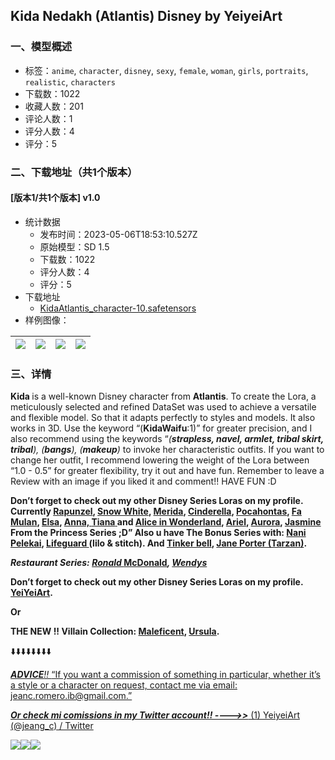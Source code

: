 ## Kida Nedakh (Atlantis) Disney by YeiyeiArt
### 一、模型概述

- 标签：`anime`, `character`, `disney`, `sexy`, `female`, `woman`, `girls`, `portraits`, `realistic`, `characters`
- 下载数：1022
- 收藏人数：201
- 评论人数：1
- 评分人数：4
- 评分：5

### 二、下载地址（共1个版本）

#### [版本1/共1个版本] v1.0

- 统计数据
  - 发布时间：2023-05-06T18:53:10.527Z
  - 原始模型：SD 1.5
  - 下载数：1022
  - 评分人数：4
  - 评分：5
- 下载地址
  - [KidaAtlantis_character-10.safetensors](https://civitai.com/api/download/models/64188)
- 样例图像：

| <img src="https://image.civitai.com/xG1nkqKTMzGDvpLrqFT7WA/0c2388e1-fad4-4637-914b-95cbb92cf88f/width=450/708962.jpeg" /> | <img src="https://image.civitai.com/xG1nkqKTMzGDvpLrqFT7WA/a29a9c48-6e76-41fd-a488-68c38e86f098/width=450/708882.jpeg" /> | <img src="https://image.civitai.com/xG1nkqKTMzGDvpLrqFT7WA/7eba5d7d-86d7-4e9f-8ae1-713b656950cf/width=450/708885.jpeg" /> | <img src="https://image.civitai.com/xG1nkqKTMzGDvpLrqFT7WA/cc25784a-30bf-405e-9d6a-e93b38c57bf1/width=450/708887.jpeg" /> |
| ---- | ---- | ---- | ---- |


### 三、详情
<p><strong>Kida </strong>is a well-known Disney character from <strong>Atlantis</strong>. To create the Lora, a meticulously selected and refined DataSet was used to achieve a versatile and flexible model. So that it adapts perfectly to styles and models. It also works in 3D. Use the keyword “(<strong>KidaWaifu</strong>:1)” for greater precision, and I also recommend using the keywords “<em>(</em><strong><em>strapless, navel, armlet, tribal skirt, tribal</em></strong><em>), (</em><strong><em>bangs</em></strong><em>), (</em><strong><em>makeup</em></strong><em>)</em> to invoke her characteristic outfits. If you want to change her outfit, I recommend lowering the weight of the Lora between “1.0 - 0.5” for greater flexibility, try it out and have fun. Remember to leave a Review with an image if you liked it and comment!! HAVE FUN :D</p><p><strong>Don’t forget to check out my other Disney Series Loras on my profile. Currently </strong><a target="_blank" rel="ugc" href="https://civitai.com/models/39104/rapunzel-disney-princess-tangled-by-yeiyeiart"><strong>Rapunzel</strong></a><strong>, </strong><a target="_blank" rel="ugc" href="https://civitai.com/models/39091/snow-white-disney-princess-by-yeiyeiart"><strong>Snow White</strong></a><strong>, </strong><a target="_blank" rel="ugc" href="https://civitai.com/models/39097/merida-brave-disney-princess-by-yeiyeiart"><strong>Merida</strong></a><strong>, </strong><a target="_blank" rel="ugc" href="https://civitai.com/models/40796/cinderella-disney-princess-by-yeiyeiart"><strong>Cinderella</strong></a><strong>, </strong><a target="_blank" rel="ugc" href="https://civitai.com/models/41879/pocahontas-disney-princess-by-yeiyeiart"><strong>Pocahontas</strong></a><strong>, </strong><a target="_blank" rel="ugc" href="https://civitai.com/models/41901/fa-mulan-disney-princess-by-yeiyeiart"><strong>Fa Mulan</strong></a><strong>, </strong><a target="_blank" rel="ugc" href="https://civitai.com/models/42668/elsa-frozen-disney-princess-by-yeiyeiart"><strong>Elsa</strong></a><strong>, </strong><a target="_blank" rel="ugc" href="https://civitai.com/models/42675/anna-frozen-disney-princess-by-yeiyeiart"><strong>Anna, </strong></a><a target="_blank" rel="ugc" href="https://civitai.com/models/43727/tiana-the-princess-and-the-frog-disney-princess-by-yeiyeiart"><strong>Tiana</strong></a><a target="_blank" rel="ugc" href="https://civitai.com/models/42675/anna-frozen-disney-princess-by-yeiyeiart"><strong> </strong></a><strong>and </strong><a target="_blank" rel="ugc" href="https://civitai.com/models/35930/alice-in-wonderland-disney-by-yeiyeiart"><strong>Alice in Wonderland</strong></a><strong>, </strong><a target="_blank" rel="ugc" href="https://civitai.com/models/46315/ariel-the-little-mermaid-princess-disney-by-yeiyeiart"><strong>Ariel</strong></a><strong>, </strong><a target="_blank" rel="ugc" href="https://civitai.com/models/47226/aurora-sleeping-beauty-disney-princess-by-yeiyeiart"><strong>Aurora</strong></a><strong>, </strong><a target="_blank" rel="ugc" href="https://civitai.com/models/49860/(single%20braid),%20(hat,%20shirt,%20animal%20print%20pants,%20boots,%20belt)"><strong>Jasmine</strong></a><strong> From the Princess Series ;D” Also u have The Bonus Series with: </strong><a target="_blank" rel="ugc" href="https://civitai.com/models/44524/nani-pelekai-lilo-and-stitch-disney-by-yeiyeiart"><strong>Nani Pelekai</strong></a><strong>, </strong><a target="_blank" rel="ugc" href="https://civitai.com/models/44530/lifeguard-lilo-and-stitch-disney-by-yeiyeiart"><strong>Lifeguard </strong></a><strong>(lilo &amp; stitch). And </strong><a target="_blank" rel="ugc" href="https://civitai.com/models/44638/tinker-bell-peter-pan-disney-by-yeiyeiart"><strong>Tinker bell</strong></a><strong>, </strong><a target="_blank" rel="ugc" href="https://civitai.com/models/45382/jane-porter-tarzan-disney-by-yeiyeiart"><strong>Jane Porter (Tarzan)</strong></a><strong>.</strong></p><p></p><p><strong><em>Restaurant Series: </em></strong><a target="_blank" rel="ugc" href="https://civitai.com/models/55631/ronald-mcdonald-chan-characteroutfit-by-yeiyeiart-restaurant-series"><strong><em>Ronald </em>McDonald</strong></a><strong><em>, </em></strong><a target="_blank" rel="ugc" href="https://civitai.com/models/28337/wendys-restaurant-series"><strong><em>Wendys</em></strong></a></p><p><strong>Don’t forget to check out my other Disney Series Loras on my profile. </strong><a target="_blank" rel="ugc" href="https://civitai.com/user/YeiYeiArt/models"><strong>YeiYeiArt</strong></a><strong>.</strong></p><p><strong>Or</strong></p><p><strong>THE NEW !! Villain Collection: </strong><a target="_blank" rel="ugc" href="https://civitai.com/models/51612/maleficentmalefica-disney-by-yeiyeiart"><strong>Maleficent</strong></a><strong>, </strong><a target="_blank" rel="ugc" href="https://civitai.com/models/52350/ursula-the-little-mermaid-disney-by-yeiyeiart"><strong>Ursula</strong></a><strong>.</strong></p><p>⬇️⬇️⬇️⬇️⬇️⬇️⬇️⬇️</p><p><strong><em><u>ADVICE</u></em></strong><em><u>!! </u></em><u>“If you want a commission of something in particular, whether it’s a style or a character on request, contact me via email: </u><a target="_blank" rel="ugc" href="mailto:jeanc.romero.ib@gmail.com"><u>jeanc.romero.ib@gmail.com</u></a><u>.”</u></p><p><strong><em><u>Or check mi comissions in my Twitter account!! ----&gt;&gt;</u></em></strong><a target="_blank" rel="ugc" href="https://twitter.com/jeang_c"> (1) YeiyeiArt (@jeang_c) / Twitter</a></p><p></p><img src="https://image.civitai.com/xG1nkqKTMzGDvpLrqFT7WA/541e37e3-8999-4a60-8717-f9e7137c23c4/width=525/541e37e3-8999-4a60-8717-f9e7137c23c4.jpeg" /><img src="https://image.civitai.com/xG1nkqKTMzGDvpLrqFT7WA/63dd9a6f-bee8-409f-920d-8d326c7381d1/width=525/63dd9a6f-bee8-409f-920d-8d326c7381d1.jpeg" /><img src="https://image.civitai.com/xG1nkqKTMzGDvpLrqFT7WA/6d447244-3cf8-48d9-b69d-daaa0fa8137e/width=525/6d447244-3cf8-48d9-b69d-daaa0fa8137e.jpeg" />